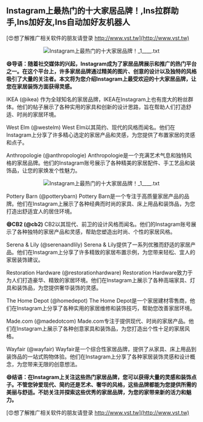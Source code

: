 ## **Instagram上最热门的十大家居品牌！,Ins拉群助手,Ins加好友,Ins自动加好友机器人**

[😍想了解推广相关软件的朋友请登录 http://www.vst.tw](http://www.vst.tw)

 <center><img src="https://vst.tw/MP4/tuiguang/png/1.png" alt="Instagram上最热门的十大家居品牌！_1____.txt"></center>

**😄导语：随着社交媒体的兴起，Instagram成为了家居品牌展示和推广的热门平台之一。在这个平台上，许多家居品牌通过精美的图片、创意的设计以及独特的风格吸引了大量的关注者。本文将为您介绍Instagram上最受欢迎的十大家居品牌，让您在家居装饰方面获得灵感。**

IKEA (@ikea)
作为全球知名的家居品牌，IKEA在Instagram上也有庞大的粉丝群体。他们的帖子展示了各种实用的家具和创新的设计思路，旨在帮助人们打造舒适、时尚的家居环境。

West Elm (@westelm)
West Elm以其简约、现代的风格而闻名。他们在Instagram上分享了许多精心选定的家居产品和灵感，为您提供了布置家居的灵感和点子。

Anthropologie (@anthropologie)
Anthropologie是一个充满艺术气息和独特风格的家居品牌。他们的Instagram账号展示了各种精美的家居配件、手工艺品和装饰品，让您的家焕发个性魅力。

 <center><img src="https://vst.tw/MP4/tuiguang/png/2.png" alt="Instagram上最热门的十大家居品牌！_1____.txt"></center>

Pottery Barn (@potterybarn)
Pottery Barn是一个专注于高质量家居产品的品牌。他们在Instagram上展示了各种经典而时尚的家具、床上用品和装饰品，为您打造出舒适宜人的居住环境。

**😄CB2 (@cb2)**
CB2以其现代、前卫的设计风格而闻名。他们的Instagram账号展示了各种独特的家居产品和灵感，帮助您塑造出时尚、个性的家居风格。

Serena & Lily (@serenaandlily)
Serena & Lily提供了一系列优雅而舒适的家居产品。他们在Instagram上分享了许多精致的家居布置示例，为您带来轻松、宜人的家居装饰建议。

Restoration Hardware (@restorationhardware)
Restoration Hardware致力于为人们打造豪华、精致的家居环境。他们在Instagram上展示了各种高端家具、灯具和装饰品，为您提供奢华装饰的灵感。

The Home Depot (@homedepot)
The Home Depot是一个家居建材零售商，他们在Instagram上分享了各种实用的家居维修和装饰技巧，帮助您改善家居环境。

Made.com (@madedotcom)
Made.com专注于提供现代、时尚的家居产品。他们在Instagram上展示了各种创意家具和装饰品，为您打造出个性十足的家居风格。

Wayfair (@wayfair)
Wayfair是一个综合性家居品牌，提供了从家具、床上用品到装饰品的一站式购物体验。他们在Instagram上分享了各种家居装饰灵感和设计概念，为您带来无限的创意想法。

**😄结语：在Instagram上关注这些热门家居品牌，您可以获得大量的灵感和装饰点子。不管您钟爱现代、简约还是艺术、奢华的风格，这些品牌都能为您提供所需的美丽与舒适。不妨关注并探索这些优秀的家居品牌，为您的家带来新的活力和魅力。**

[😍想了解推广相关软件的朋友请登录 http://www.vst.tw](http://www.vst.tw)




